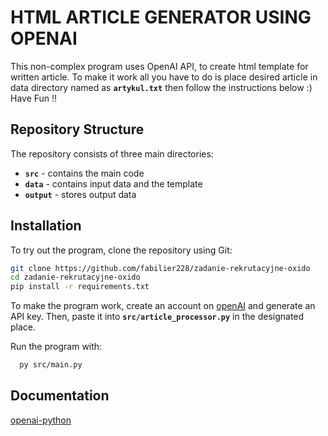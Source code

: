 
# HTML ARTICLE GENERATOR USING OPENAI

This non-complex program uses OpenAI API, to create html template for written article.
To make it work all you have to do is place desired article in data directory named as **`artykul.txt`** then follow the instructions below :)
Have Fun !!

## Repository Structure  

The repository consists of three main directories:  

- **`src`** - contains the main code  
- **`data`** - contains input data and the template  
- **`output`** - stores output data  

## Installation  

To try out the program, clone the repository using Git:  

```bash
git clone https://github.com/fabilier228/zadanie-rekrutacyjne-oxido
cd zadanie-rekrutacyjne-oxido
pip install -r requirements.txt
```

To make the program work, create an account on [openAI](https://platform.openai.com/docs/overview) and generate an API key. 
Then, paste it into **`src/article_processor.py`** in the designated place.

Run the program with:

```bash
  py src/main.py
```    
## Documentation

[openai-python](https://github.com/openai/openai-python)

